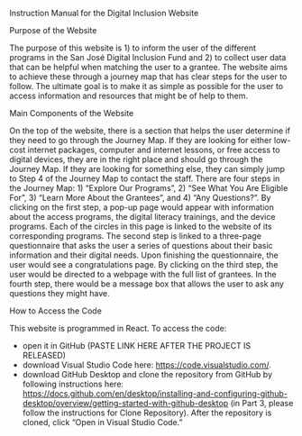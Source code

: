 Instruction Manual for the Digital Inclusion Website
	

Purpose of the Website


The purpose of this website is 1) to inform the user of the different programs in the San José Digital Inclusion Fund and 2) to collect user data that can be helpful when matching the user to a grantee. The website aims to achieve these through a journey map that has clear steps for the user to follow. The ultimate goal is to make it as simple as possible for the user to access information and resources that might be of help to them. 


Main Components of the Website


On the top of the website, there is a section that helps the user determine if they need to go through the Journey Map. If they are looking for either low-cost internet packages, computer and internet lessons, or free access to digital devices, they are in the right place and should go through the Journey Map. If they are looking for something else, they can simply jump to Step 4 of the Journey Map to contact the staff. 
There are four steps in the Journey Map: 1) “Explore Our Programs”, 2) “See What You Are Eligible For”, 3) “Learn More About the Grantees”, and 4) “Any Questions?”. By clicking on the first step, a pop-up page would appear with information about the access programs, the digital literacy trainings, and the device programs. Each of the circles in this page is linked to the website of its corresponding programs. The second step is linked to a three-page questionnaire that asks the user a series of questions about their basic information and their digital needs. Upon finishing the questionnaire, the user would see a congratulations page. By clicking on the third step, the user would be directed to a webpage with the full list of grantees. In the fourth step, there would be a message box that allows the user to ask any questions they might have. 


How to Access the Code


This website is programmed in React. To access the code:
* open it in GitHub (PASTE LINK HERE AFTER THE PROJECT IS RELEASED) 
* download Visual Studio Code here: https://code.visualstudio.com/.
* download GitHub Desktop and clone the repository from GitHub by following instructions here: https://docs.github.com/en/desktop/installing-and-configuring-github-desktop/overview/getting-started-with-github-desktop (in Part 3, please follow the instructions for Clone Repository). After the repository is cloned, click “Open in Visual Studio Code.” 
